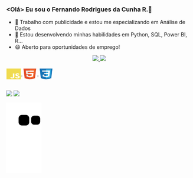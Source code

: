 ### <Olá> Eu sou o Fernando Rodrigues da Cunha R.👋

- 🔭 Trabalho com publicidade e estou me especializando em Análise de Dados
- 🌱 Estou desenvolvendo minhas habilidades em Python, SQL, Power BI, R...
- 😄 Aberto para oportunidades de emprego! 

<div align="center">
  <a href="https://github.com/fernandordcr">
  <img height="180em" src="https://github-readme-stats.vercel.app/api?username=fernandordcr&show_icons=ture&theme=dark&include_all_commits=true&count_private=true"/>
  <img height="180em" src="https://github-readme-stats.vercel.app/api/top-langs/?username=fernandordcr&layout=compact&langs_count=7&theme=dark"/>
</div>
  
  <div style="display: inline_block"><br>
  <img align="center" alt="Rafa-Python" height="30" width="40" src="https://raw.githubusercontent.com/devicons/devicon/master/icons/javascript/javascript-plain.svg">
  <img align="center" alt="Rafa-R" height="30" width="40" src="https://raw.githubusercontent.com/devicons/devicon/master/icons/html5/html5-original.svg">
  <img align="center" alt="Rafa-HTML" height="30" width="40" src="https://raw.githubusercontent.com/devicons/devicon/master/icons/css3/css3-original.svg">
</div>
  
  ##
  
 <div> 
 
<a href = "mailto:fmazon1999@gmail.com"><img src="https://img.shields.io/badge/-Gmail-%23333?style=for-the-badge&logo=gmail&logoColor=white" target="_blank"></a>
  <a href="https://www.linkedin.com/in/fernandordcr" target="_blank"><img src="https://img.shields.io/badge/-LinkedIn-%230077B5?style=for-the-badge&logo=linkedin&logoColor=white" target="_blank"></a> 
   
   ![Snake animation](https://github.com/rafaballerini/rafaballerini/blob/output/github-contribution-grid-snake.svg)
 

